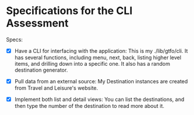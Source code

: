 # Specifications for the CLI Assessment

Specs:
- [x] Have a CLI for interfacing with the application: This is my ./lib/gtfo/cli. It has several functions, including menu, next, back, listing higher level items, and drilling down into a specific one. It also has a random destination generator. 
- [x] Pull data from an external source: My Destination instances are created from Travel and Leisure's website. 
- [x] Implement both list and detail views: You can list the destinations, and then type the number of the destination to read more about it. 

